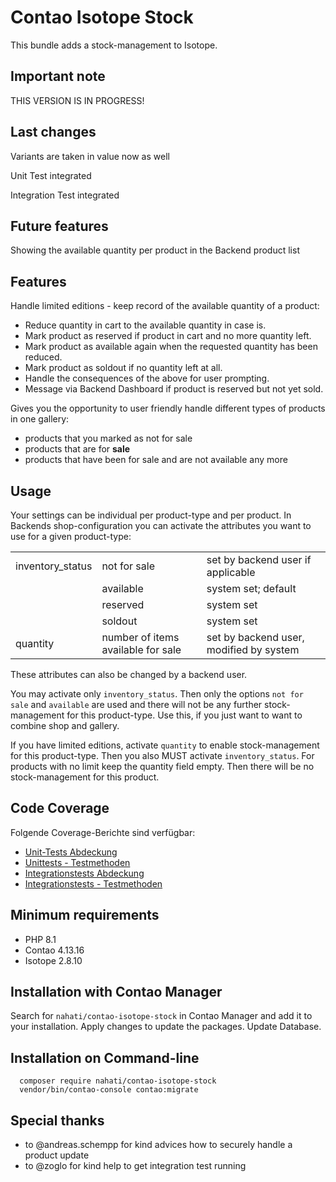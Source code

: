 # Contao Isotope Stock

This bundle adds a stock-management to Isotope.

## Important note

THIS VERSION IS IN PROGRESS!

## Last changes

Variants are taken in value now as well

Unit Test integrated

Integration Test integrated

## Future features

Showing the available quantity per product in the Backend product list

## Features

Handle limited editions - keep record of the available quantity of a product:

- Reduce quantity in cart to the available quantity in case is.
- Mark product as reserved if product in cart and no more quantity left.
- Mark product as available again when the requested quantity has been reduced.
- Mark product as soldout if no quantity left at all.
- Handle the consequences of the above for user prompting.
- Message via Backend Dashboard if product is reserved but not yet sold.

Gives you the opportunity to user friendly handle different types of products in one gallery:

- products that you marked as not for sale
- products that are for **sale**
- products that have been for sale and are not available any more

## Usage

Your settings can be individual per product-type and per product. In Backends shop-configuration you can activate the attributes you want to use for a given product-type:

<table>
  <tr>
    <td>inventory_status</td>
    <td>not for sale</td>
    <td>set by backend user if applicable</td>
  </tr>
  <tr>
    <td></td>
    <td>available</td>
    <td>system set; default</td>
  </tr>
  <tr>
    <td></td>
    <td>reserved</td>
    <td>system set</td>
  </tr>
  <tr>
    <td></td>
    <td>soldout</td>
    <td>system set</td>
  </tr>
  <tr>
    <td>quantity</td>
    <td>number of items available for sale</td>
    <td>set by backend user, modified by system</td>
  </tr>
</table>

These attributes can also be changed by a backend user.

You may activate only `inventory_status`. Then only the options `not for sale` and `available` are used and there will not be any further stock-management for this product-type.
Use this, if you just want to want to combine shop and gallery.

If you have limited editions, activate `quantity` to enable stock-management for this product-type. Then you also MUST activate `inventory_status`.
For products with no limit keep the quantity field empty. Then there will be no stock-management for this product.

## Code Coverage

Folgende Coverage-Berichte sind verfügbar:

- [Unit-Tests Abdeckung](https://github.com/nahati/contao-isotope-stock/blob/2.0.1-dev/coverage/unit/index.html)
- [Unittests - Testmethoden](https://github.com/nahati/contao-isotope-stock/blob/2.0.1-dev/coverage/unit/testdox.html)
- [Integrationstests Abdeckung](https://github.com/nahati/contao-isotope-stock/blob/2.0.1-dev/coverage/integration/index.html)
- [Integrationstests - Testmethoden](https://github.com/nahati/contao-isotope-stock/blob/2.0.1-dev/coverage/integration/testdox.html)

## Minimum requirements

- PHP 8.1
- Contao 4.13.16
- Isotope 2.8.10

## Installation with Contao Manager

Search for `nahati/contao-isotope-stock` in Contao Manager and add it to your installation.
Apply changes to update the packages. Update Database.

## Installation on Command-line

      composer require nahati/contao-isotope-stock
      vendor/bin/contao-console contao:migrate

## Special thanks

- to @andreas.schempp for kind advices how to securely handle a product update
- to @zoglo for kind help to get integration test running
